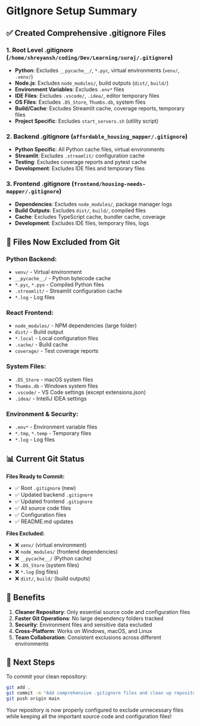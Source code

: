 # GitIgnore Setup Summary

## ✅ Created Comprehensive .gitignore Files

### 1. **Root Level .gitignore** (`/home/shreyansh/coding/Dev/Learning/suraj/.gitignore`)
- **Python**: Excludes `__pycache__/`, `*.pyc`, virtual environments (`venv/`, `.venv/`)
- **Node.js**: Excludes `node_modules/`, build outputs (`dist/`, `build/`)
- **Environment Variables**: Excludes `.env*` files
- **IDE Files**: Excludes `.vscode/`, `.idea/`, editor temporary files
- **OS Files**: Excludes `.DS_Store`, `Thumbs.db`, system files
- **Build/Cache**: Excludes Streamlit cache, coverage reports, temporary files
- **Project Specific**: Excludes `start_servers.sh` (utility script)

### 2. **Backend .gitignore** (`affordable_housing_mapper/.gitignore`)
- **Python Specific**: All Python cache files, virtual environments
- **Streamlit**: Excludes `.streamlit/` configuration cache
- **Testing**: Excludes coverage reports and pytest cache
- **Development**: Excludes IDE files and temporary files

### 3. **Frontend .gitignore** (`frontend/housing-needs-mapper/.gitignore`)
- **Dependencies**: Excludes `node_modules/`, package manager logs
- **Build Outputs**: Excludes `dist/`, `build/`, compiled files
- **Cache**: Excludes TypeScript cache, bundler cache, coverage
- **Development**: Excludes IDE files, temporary files, logs

## 🚫 Files Now Excluded from Git

### **Python Backend:**
- `venv/` - Virtual environment
- `__pycache__/` - Python bytecode cache
- `*.pyc`, `*.pyo` - Compiled Python files
- `.streamlit/` - Streamlit configuration cache
- `*.log` - Log files

### **React Frontend:**
- `node_modules/` - NPM dependencies (large folder)
- `dist/` - Build output
- `*.local` - Local configuration files
- `.cache/` - Build cache
- `coverage/` - Test coverage reports

### **System Files:**
- `.DS_Store` - macOS system files
- `Thumbs.db` - Windows system files
- `.vscode/` - VS Code settings (except extensions.json)
- `.idea/` - IntelliJ IDEA settings

### **Environment & Security:**
- `.env*` - Environment variable files
- `*.tmp`, `*.temp` - Temporary files
- `*.log` - Log files

## 📊 Current Git Status

**Files Ready to Commit:**
- ✅ Root `.gitignore` (new)
- ✅ Updated backend `.gitignore`
- ✅ Updated frontend `.gitignore`
- ✅ All source code files
- ✅ Configuration files
- ✅ README.md updates

**Files Excluded:**
- ❌ `venv/` (virtual environment)
- ❌ `node_modules/` (frontend dependencies)
- ❌ `__pycache__/` (Python cache)
- ❌ `.DS_Store` (system files)
- ❌ `*.log` (log files)
- ❌ `dist/`, `build/` (build outputs)

## 🎯 Benefits

1. **Cleaner Repository**: Only essential source code and configuration files
2. **Faster Git Operations**: No large dependency folders tracked
3. **Security**: Environment files and sensitive data excluded
4. **Cross-Platform**: Works on Windows, macOS, and Linux
5. **Team Collaboration**: Consistent exclusions across different environments

## 🚀 Next Steps

To commit your clean repository:

```bash
git add .
git commit -m "Add comprehensive .gitignore files and clean up repository"
git push origin main
```

Your repository is now properly configured to exclude unnecessary files while keeping all the important source code and configuration files!

